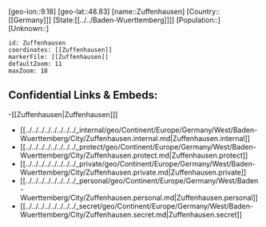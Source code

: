 ﻿---
location: [48.83,9.18]
mapzoom: [7,12] 
mapmarker: city 
type: City
tags:
- geo/City


SpocWebEntityId: 35853
isDeleted: false
confidential: public

---
[geo-lon::9.18]
[geo-lat::48.83]
[name::Zuffenhausen]
[Country::[[Germany]]]
[State:[[../../Baden-Wuerttemberg]]]]
[Population::]
[Unknown::]


```leaflet
id: Zuffenhausen
coordinates: [[Zuffenhausen]]
markerFile: [[Zuffenhausen]]
defaultZoom: 11 
maxZoom: 18
```


## Confidential Links & Embeds: 
-[[Zuffenhausen|Zuffenhausen]]] 
- [[../../../../../../../../_internal/geo/Continent/Europe/Germany/West/Baden-Wuerttemberg/City/Zuffenhausen.internal.md|Zuffenhausen.internal]] 
- [[../../../../../../../../_protect/geo/Continent/Europe/Germany/West/Baden-Wuerttemberg/City/Zuffenhausen.protect.md|Zuffenhausen.protect]] 
- [[../../../../../../../../_private/geo/Continent/Europe/Germany/West/Baden-Wuerttemberg/City/Zuffenhausen.private.md|Zuffenhausen.private]] 
- [[../../../../../../../../_personal/geo/Continent/Europe/Germany/West/Baden-Wuerttemberg/City/Zuffenhausen.personal.md|Zuffenhausen.personal]] 
- [[../../../../../../../../_secret/geo/Continent/Europe/Germany/West/Baden-Wuerttemberg/City/Zuffenhausen.secret.md|Zuffenhausen.secret]] 
